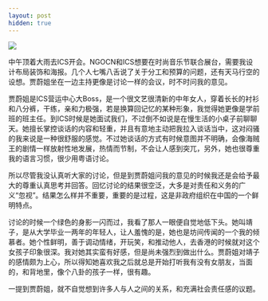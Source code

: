 ```yaml
---
layout: post
hidden: true
---
```

![](http://photos.tuchong.com/32890/l/2660528.jpg)

中午顶着大雨去ICS开会。NGOCN和ICS想要在时尚音乐节联合展台，需要我设计布局装饰和海报。几个人七嘴八舌说了关于分工和预算的问题，还有天马行空的设想。贾蔚姐坐在一边主持更像是讨论一样的会议，时不时问我的意见。

贾蔚姐是ICS营运中心大Boss，是一个很文艺很清新的中年女人，穿着长长的衬衫和八分裤，干练，亲和力极强，若是换算回记忆的某种形象，我觉得她更像是学前班的班主任。到ICS时候是她面试我们，不过倒不如说是在慢生活的小桌子前聊聊天。她擅长掌控谈话的内容和轻重，并且有意地主动把我拉入谈话当中，这对闷骚的我来说是一种很舒服的感觉。不过她谈话的方式有时候意图并不明确，会像海贼王的剧情一样放射性地发展，热情而节制，不会让人感到突兀，另外，她也很尊重我的语言习惯，很少用粤语讨论。

所以尽管我没认真听大家的讨论，但是到贾蔚姐问我的意见的时候我还是会给予最大的尊重认真思考并回答。回忆讨论的结果很空泛，大多是对责任和义务的广义“忽视”。结果怎么样并不重要，重要的是过程，这是非政府组织在中国的一个鲜明特点。

讨论的时候一个绿色的身影一闪而过，我看了那人一眼便自觉地低下头。她叫靖子，是从大学毕业一两年的年轻人，让人羞愧的是，她也是坊间传闻的一个我的倾慕者。她个性鲜明，善于调动情绪，开玩笑，和推动他人，去香港的时候就对这个女孩子印象很深。我对她其实蛮有好感，但是尚未强烈到做出什么。贾蔚姐对靖子的感情颇为上心，所以得知她喜欢我之后就总是开始打听我有没有女朋友，当面的，和背地里，像个八卦的孩子一样，很有趣。

一提到贾蔚姐，就不自觉想到许多人与人之间的关系，和充满社会责任感的议题。